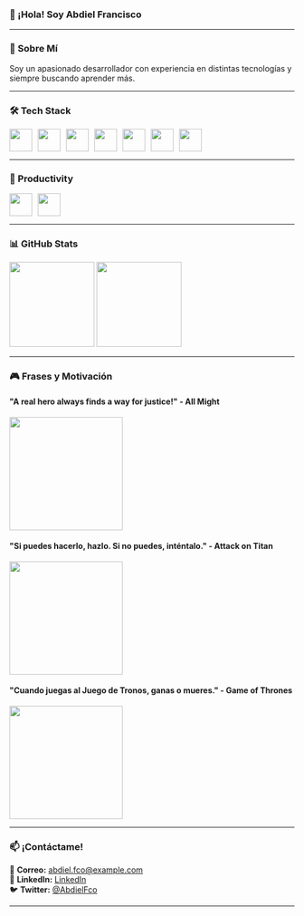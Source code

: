 ### 👋 ¡Hola! Soy Abdiel Francisco

---

### 🚀 Sobre Mí
Soy un apasionado desarrollador con experiencia en distintas tecnologías y siempre buscando aprender más.

---

### 🛠 Tech Stack
<div style="display: flex; flex-wrap: wrap; gap: 10px;">
  <img src="https://cdn.jsdelivr.net/gh/devicons/devicon/icons/java/java-original.svg" height="40" />
  <img src="https://cdn.jsdelivr.net/gh/devicons/devicon/icons/javascript/javascript-original.svg" height="40" />
  <img src="https://cdn.jsdelivr.net/gh/devicons/devicon/icons/php/php-original.svg" height="40" />
  <img src="https://cdn.jsdelivr.net/gh/devicons/devicon/icons/mysql/mysql-original.svg" height="40" />
  <img src="https://cdn.jsdelivr.net/gh/devicons/devicon/icons/bootstrap/bootstrap-original.svg" height="40" />
  <img src="https://cdn.jsdelivr.net/gh/devicons/devicon/icons/html5/html5-original.svg" height="40" />
  <img src="https://cdn.jsdelivr.net/gh/devicons/devicon/icons/css3/css3-original.svg" height="40" />
</div>

---

### 📌 Productivity
<div style="display: flex; flex-wrap: wrap; gap: 10px;">
  <img src="https://cdn.jsdelivr.net/gh/devicons/devicon/icons/trello/trello-plain.svg" height="40" />
  <img src="https://cdn.jsdelivr.net/gh/devicons/devicon/icons/notion/notion-original.svg" height="40" />
</div>

---

### 📊 GitHub Stats
<img src="https://github-readme-stats.vercel.app/api?username=AbdielFco&show_icons=true&theme=dracula" height="150" />
<img src="https://github-readme-streak-stats.herokuapp.com/?user=AbdielFco&theme=dracula&hide_border=false" height="150" />

---

### 🎮 Frases y Motivación

#### "A real hero always finds a way for justice!" - All Might
<img height="200" src="https://media.tenor.com/FBpMj0pcWxkAAAAM/all-might-fortnite.gif" />

#### "Si puedes hacerlo, hazlo. Si no puedes, inténtalo." - Attack on Titan
<img height="200" src="https://media.tenor.com/AYq49X_MoOwAAAAM/attack-on-titan-shingeki-no-kyojin.gif" />

#### "Cuando juegas al Juego de Tronos, ganas o mueres." - Game of Thrones
<img height="200" src="https://media.tenor.com/LMIkwyeON1YAAAAC/game-of-thrones.gif" />

---

### 📫 ¡Contáctame!
📧 **Correo:** abdiel.fco@example.com  
💼 **LinkedIn:** [LinkedIn](https://linkedin.com/in/abdielfco)  
🐦 **Twitter:** [@AbdielFco](https://twitter.com/AbdielFco)  

---
